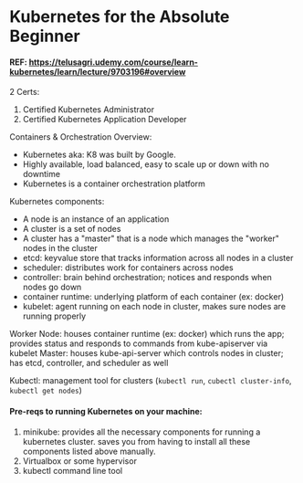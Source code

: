 # Kubernetes for the Absolute Beginner

#### REF: https://telusagri.udemy.com/course/learn-kubernetes/learn/lecture/9703196#overview

2 Certs:
1.  Certified Kubernetes Administrator
2.  Certified Kubernetes Application Developer

Containers & Orchestration Overview:
* Kubernetes aka: K8 was built by Google.
* Highly available, load balanced, easy to scale up or down with no downtime
* Kubernetes is a container orchestration platform

Kubernetes components:
* A node is an instance of an application
* A cluster is a set of nodes
* A cluster has a "master" that is a node which manages the "worker" nodes in the cluster
* etcd: keyvalue store that tracks information across all nodes in a cluster
* scheduler: distributes work for containers across nodes
* controller: brain behind orchestration; notices and responds when nodes go down
* container runtime: underlying platform of each container (ex: docker)
* kubelet: agent running on each node in cluster, makes sure nodes are running properly

Worker Node: houses container runtime (ex: docker) which runs the app; provides status and responds to commands from kube-apiserver via kubelet
Master: houses kube-api-server which controls nodes in cluster; has etcd, controller, and scheduler as well

Kubectl: management tool for clusters (`kubectl run`, `cubectl cluster-info`, `kubectl get nodes`)

#### Pre-reqs to running Kubernetes on your machine:
1. minikube: provides all the necessary components for running a kubernetes cluster. saves you from having to install all these components listed above manually.
2. Virtualbox or some hypervisor
3. kubectl command line tool

